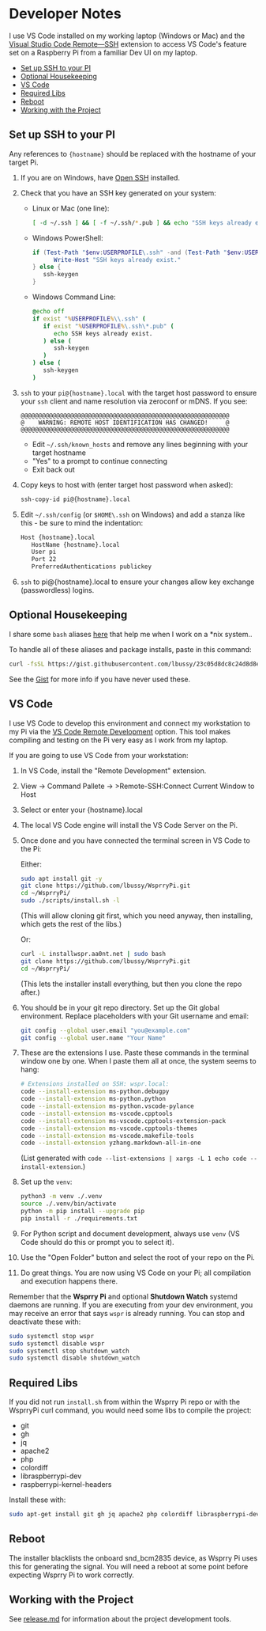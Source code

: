 <!-- omit in toc -->
# Developer Notes

I use VS Code installed on my working laptop (Windows or Mac) and the [Visual Studio Code Remote—SSH](https://code.visualstudio.com/docs/remote/ssh) extension to access VS Code's feature set on a Raspberry Pi from a familiar Dev UI on my laptop.

- [Set up SSH to your PI](#set-up-ssh-to-your-pi)
- [Optional Housekeeping](#optional-housekeeping)
- [VS Code](#vs-code)
- [Required Libs](#required-libs)
- [Reboot](#reboot)
- [Working with the Project](#working-with-the-project)

## Set up SSH to your PI

Any references to `{hostname}` should be replaced with the hostname of your target Pi.

1. If you are on Windows, have [Open SSH](https://windowsloop.com/install-openssh-server-windows-11/) installed.
   
2. Check that you have an SSH key generated on your system:

   * Linux or Mac (one line):

      ``` bash
      [ -d ~/.ssh ] && [ -f ~/.ssh/*.pub ] && echo "SSH keys already exists." || ssh-keygen
      ```

   * Windows PowerShell:

      ``` PowerShell
      if (Test-Path "$env:USERPROFILE\.ssh" -and (Test-Path "$env:USERPROFILE\.ssh\*.pub")) {
            Write-Host "SSH keys already exist."
      } else {
         ssh-keygen
      }
      ```

   * Windows Command Line:

      ``` cmd
      @echo off
      if exist "%USERPROFILE%\\.ssh" (
         if exist "%USERPROFILE%\.ssh\*.pub" (
            echo SSH keys already exist.
         ) else (
            ssh-keygen
         )
      ) else (
         ssh-keygen
      )
      ```

3. `ssh` to your `pi@{hostname}.local` with the target host password to ensure your `ssh` client and name resolution via zeroconf or mDNS. If you see:

   ```
   @@@@@@@@@@@@@@@@@@@@@@@@@@@@@@@@@@@@@@@@@@@@@@@@@@@@@@@@@@@
   @    WARNING: REMOTE HOST IDENTIFICATION HAS CHANGED!     @
   @@@@@@@@@@@@@@@@@@@@@@@@@@@@@@@@@@@@@@@@@@@@@@@@@@@@@@@@@@@
   ```

   * Edit `~/.ssh/known_hosts` and remove any lines beginning with your target hostname
   * "Yes" to a prompt to continue connecting
   * Exit back out

4. Copy keys to host with (enter target host password when asked):
   
   ``` bash
   ssh-copy-id pi@{hostname}.local
   ```

5. Edit `~/.ssh/config` (or `$HOME\.ssh` on Windows) and add a stanza like this - be sure to mind the indentation:

   ``` bash
   Host {hostname}.local
      HostName {hostname}.local
      User pi
      Port 22
      PreferredAuthentications publickey
   ```

6. `ssh` to pi@{hostname}.local to ensure your changes allow key exchange (passwordless) logins.

## Optional Housekeeping

I share some `bash` aliases [here](https://gist.github.com/lbussy/23c05d8dc8c24d8d8edddf1d381f1c8b) that help me when I work on a *nix system..

To handle all of these aliases and package installs, paste in this command:

``` bash
curl -fsSL https://gist.githubusercontent.com/lbussy/23c05d8dc8c24d8d8edddf1d381f1c8b/raw/install_aliases.sh | bash
```

See the [Gist](https://gist.github.com/lbussy/23c05d8dc8c24d8d8edddf1d381f1c8b) for more info if you have never used these.

## VS Code

I use VS Code to develop this environment and connect my workstation to my Pi via the [VS Code Remote Development](https://code.visualstudio.com/docs/remote/remote-overview) option. This tool makes compiling and testing on the Pi very easy as I work from my laptop.

If you are going to use VS Code from your workstation:

1. In VS Code, install the "Remote Development" extension.

2. View -> Command Pallete -> >Remote-SSH:Connect Current Window to Host

3. Select or enter your {hostname}.local

4. The local VS Code engine will install the VS Code Server on the Pi.

5. Once done and you have connected the terminal screen in VS Code to the Pi:

   Either:

   ``` bash
   sudo apt install git -y
   git clone https://github.com/lbussy/WsprryPi.git
   cd ~/WsprryPi/
   sudo ./scripts/install.sh -l
   ```

   (This will allow cloning git first, which you need anyway, then installing, which gets the rest of the libs.)

   Or:

   ``` bash
   curl -L installwspr.aa0nt.net | sudo bash
   git clone https://github.com/lbussy/WsprryPi.git
   cd ~/WsprryPi/
   ```
  
   (This lets the installer install everything, but then you clone the repo after.)

6. You should be in your git repo directory. Set up the Git global environment. Replace placeholders with your Git username and email:

   ``` bash
   git config --global user.email "you@example.com"
   git config --global user.name "Your Name"
   ```

7. These are the extensions I use. Paste these commands in the terminal window one by one. When I paste them all at once, the system seems to hang:

   ``` bash
   # Extensions installed on SSH: wspr.local:
   code --install-extension ms-python.debugpy
   code --install-extension ms-python.python
   code --install-extension ms-python.vscode-pylance
   code --install-extension ms-vscode.cpptools
   code --install-extension ms-vscode.cpptools-extension-pack
   code --install-extension ms-vscode.cpptools-themes
   code --install-extension ms-vscode.makefile-tools
   code --install-extension yzhang.markdown-all-in-one
   ```

   (List generated with `code --list-extensions | xargs -L 1 echo code --install-extension`.)

8. Set up the `venv`:

   ``` bash
   python3 -m venv ./.venv
   source ./.venv/bin/activate
   python -m pip install --upgrade pip
   pip install -r ./requirements.txt
   ```

9. For Python script and document development, always use `venv` (VS Code should do this or prompt you to select it).

10. Use the "Open Folder" button and select the root of your repo on the Pi.

11. Do great things. You are now using VS Code on your Pi; all compilation and execution happens there.

Remember that the **Wsprry Pi** and optional **Shutdown Watch** systemd daemons are running. If you are executing from your dev environment, you may receive an error that says `wspr` is already running. You can stop and deactivate these with:

``` bash
sudo systemctl stop wspr
sudo systemctl disable wspr
sudo systemctl stop shutdown_watch
sudo systemctl disable shutdown_watch
```

## Required Libs

If you did not run `install.sh` from within the Wsprry Pi repo or with the WsprryPi curl command, you would need some libs to compile the project:

* git
* gh
* jq
* apache2
* php
* colordiff
* libraspberrypi-dev
* raspberrypi-kernel-headers

Install these with:

``` bash
sudo apt-get install git gh jq apache2 php colordiff libraspberrypi-dev raspberrypi-kernel-headers -y
```

## Reboot

The installer blacklists the onboard snd_bcm2835 device, as Wsprry Pi uses this for generating the signal. You will need a reboot at some point before expecting Wsprry Pi to work correctly.

## Working with the Project

See [release.md](./scripts/release.md) for information about the project development tools.
